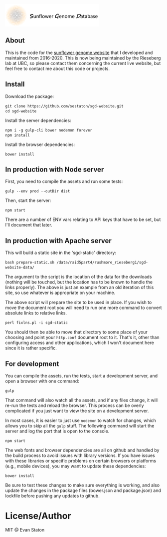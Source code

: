 [![SGD website](public/images/logo.png)](https://sunflowergenome.org)

## About

This is the code for the [sunflower genome website](https://sunflowergenome.org) that I developed
and maintained from 2016-2020. This is now being maintained by the Rieseberg lab at UBC, so please
contact them concerning the current live website, but feel free to contact me about this code or projects.

## Install

Download the package:

    git clone https://github.com/sestaton/sgd-website.git
    cd sgd-website

Install the server dependencies:

    npm i -g gulp-cli bower nodemon forever
    npm install

Install the browser dependencies:

    bower install

## In production with Node server

First, you need to compile the assets and run some tests:
  
    gulp --env prod --outDir dist

Then, start the server:

    npm start

There are a number of ENV vars relating to API keys that have to be set, but I'll document that later.

## In production with Apache server

This will build a static site in the 'sgd-static' directory:

    bash prepare-static.sh /data/raid5part4/rushmore_rieseberg1/sgd-website-data/

The argument to the script is the location of the data for the downloads (nothing will be touched, but the location has to be known to handle the links properly). The above is just an example from an old iteration of this site, so use whatever is appropriate on your machine.

The above script will prepare the site to be used in place. If you wish to move the document root you will need to run one more command to convert absolute links to relative links.

    perl fixlns.pl -i sgd-static

You should then be able to move that directory to some place of your choosing and point your `http.conf` document root to it. That's it, other than configuring access and other applications, which I won't document here since it is rather specific.

## For development

You can compile the assets, run the tests, start a development server, and open a browser with one command:

    gulp

That command will also watch all the assets, and if any files change, it will re-run the tests and reload the browser. This process can be overly complicated if you just want to view the site on a development server. 

In most cases, it is easier to just use `nodemon` to watch for changes, which allows you to skip all the `gulp` stuff. The following command will start the server and log the port that is open to the console.

    npm start

The web fonts and browser dependencies are all on github and handled by the build process to avoid issues with library versions. If you have issues with these libraries or specific problems on certain browsers or platforms (e.g., mobile devices), you may want to update these dependencies:

    bower install

Be sure to test these changes to make sure everything is working, and also update the changes in the package files (bower.json and package.json) and lockfile before pushing any updates to github.

# License/Author

MIT @ Evan Staton